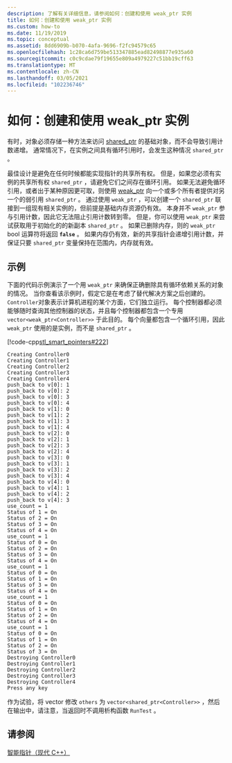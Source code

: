 ```yaml
---
description: 了解有关详细信息，请参阅如何：创建和使用 weak_ptr 实例
title: 如何：创建和使用 weak_ptr 实例
ms.custom: how-to
ms.date: 11/19/2019
ms.topic: conceptual
ms.assetid: 8dd6909b-b070-4afa-9696-f2fc94579c65
ms.openlocfilehash: 1c28ca6d759be513347885ead82498877e935a60
ms.sourcegitcommit: c0c9cdae79f19655e809a4979227c51bb19cff63
ms.translationtype: MT
ms.contentlocale: zh-CN
ms.lasthandoff: 03/05/2021
ms.locfileid: "102236746"
---
```

# <a name="how-to-create-and-use-weak_ptr-instances"></a>如何：创建和使用 weak_ptr 实例

有时，对象必须存储一种方法来访问 [shared_ptr](../standard-library/shared-ptr-class.md) 的基础对象，而不会导致引用计数递增。 通常情况下，在实例之间具有循环引用时，会发生这种情况 `shared_ptr` 。

最佳设计是避免在任何时候都能实现指针的共享所有权。 但是，如果您必须有实例的共享所有权 `shared_ptr` ，请避免它们之间存在循环引用。 如果无法避免循环引用，或者出于某种原因更可取，则使用 [weak_ptr](../standard-library/weak-ptr-class.md) 向一个或多个所有者提供对另一个的弱引用 `shared_ptr` 。 通过使用 `weak_ptr` ，可以创建一个 `shared_ptr` 联接到一组现有相关实例的，但前提是基础内存资源仍有效。 本身并不 `weak_ptr` 参与引用计数，因此它无法阻止引用计数转到零。 但是，你可以使用 `weak_ptr` 来尝试获取用于初始化的的新副本 `shared_ptr` 。 如果已删除内存，则的 `weak_ptr` bool 运算符将返回 **`false`** 。 如果内存仍有效，新的共享指针会递增引用计数，并保证只要 `shared_ptr` 变量保持在范围内，内存就有效。

## <a name="example"></a>示例

下面的代码示例演示了一个用 `weak_ptr` 来确保正确删除具有循环依赖关系的对象的情况。 当你查看该示例时，假定它是在考虑了替代解决方案之后创建的。 `Controller`对象表示计算机进程的某个方面，它们独立运行。 每个控制器都必须能够随时查询其他控制器的状态，并且每个控制器都包含一个专用 `vector<weak_ptr<Controller>>` 于此目的。 每个向量都包含一个循环引用，因此 `weak_ptr` 使用的是实例，而不是 `shared_ptr` 。

[!code-cpp[stl_smart_pointers#222](../cpp/codesnippet/CPP/how-to-create-and-use-weak-ptr-instances_1.cpp)]

```Output
Creating Controller0
Creating Controller1
Creating Controller2
Creating Controller3
Creating Controller4
push_back to v[0]: 1
push_back to v[0]: 2
push_back to v[0]: 3
push_back to v[0]: 4
push_back to v[1]: 0
push_back to v[1]: 2
push_back to v[1]: 3
push_back to v[1]: 4
push_back to v[2]: 0
push_back to v[2]: 1
push_back to v[2]: 3
push_back to v[2]: 4
push_back to v[3]: 0
push_back to v[3]: 1
push_back to v[3]: 2
push_back to v[3]: 4
push_back to v[4]: 0
push_back to v[4]: 1
push_back to v[4]: 2
push_back to v[4]: 3
use_count = 1
Status of 1 = On
Status of 2 = On
Status of 3 = On
Status of 4 = On
use_count = 1
Status of 0 = On
Status of 2 = On
Status of 3 = On
Status of 4 = On
use_count = 1
Status of 0 = On
Status of 1 = On
Status of 3 = On
Status of 4 = On
use_count = 1
Status of 0 = On
Status of 1 = On
Status of 2 = On
Status of 4 = On
use_count = 1
Status of 0 = On
Status of 1 = On
Status of 2 = On
Status of 3 = On
Destroying Controller0
Destroying Controller1
Destroying Controller2
Destroying Controller3
Destroying Controller4
Press any key
```

作为试验，将 vector 修改 `others` 为 `vector<shared_ptr<Controller>>` ，然后在输出中，请注意，当返回时不调用析构函数 `RunTest` 。

## <a name="see-also"></a>请参阅

[智能指针（现代 C++）](../cpp/smart-pointers-modern-cpp.md)
